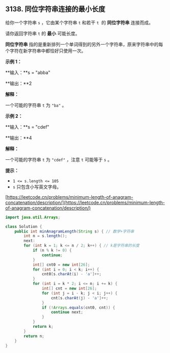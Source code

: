 3138\. 同位字符串连接的最小长度
-------------------

给你一个字符串 `s` ，它由某个字符串 `t` 和若干 `t`  的 **同位字符串** 连接而成。

请你返回字符串 `t` 的 **最小** 可能长度。

**同位字符串** 指的是重新排列一个单词得到的另外一个字符串，原来字符串中的每个字符在新字符串中都恰好只使用一次。

**示例 1：**

**输入：**s = "abba"

**输出：**2

**解释：**

一个可能的字符串 `t` 为 `"ba"` 。

**示例 2：**

**输入：**s = "cdef"

**输出：**4

**解释：**

一个可能的字符串 `t` 为 `"cdef"` ，注意 `t` 可能等于 `s` 。

**提示：**

*   `1 <= s.length <= 105`
*   `s` 只包含小写英文字母。

[https://leetcode.cn/problems/minimum-length-of-anagram-concatenation/description/](https://leetcode.cn/problems/minimum-length-of-anagram-concatenation/description/)
```java
import java.util.Arrays;

class Solution {
    public int minAnagramLength(String s) { // 数学+字符串
        int n = s.length();
        next:
        for (int k = 1; k <= n / 2; k++) { // k是字符串的长度
            if (n % k != 0) {
                continue;
            }
            int[] cnt0 = new int[26];
            for (int i = 0; i < k; i++) {
                cnt0[s.charAt(i) - 'a']++;
            }
            for (int i = k * 2; i <= n; i += k) {
                int[] cnt = new int[26];
                for (int j = i - k; j < i; j++) {
                    cnt[s.charAt(j) - 'a']++;
                }
                if (!Arrays.equals(cnt0, cnt)) {
                    continue next;
                }
            }
            return k;
        }
        return n;
    }
}
```
